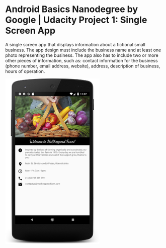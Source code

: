 # Android Basics Nanodegree by Google | Udacity Project 1: Single Screen App

A single screen app that displays information about a fictional small business. The app design must include the business name and at least one photo representing the business. The app also has to include two or more other pieces of information, such as: contact information for the business (phone number, email address, website), address, description of business, hours of operation.


<img src="https://raw.githubusercontent.com/angela-aciobanitei/android-first-farm/master/screenshot-first-farm.png" width="300"/>
